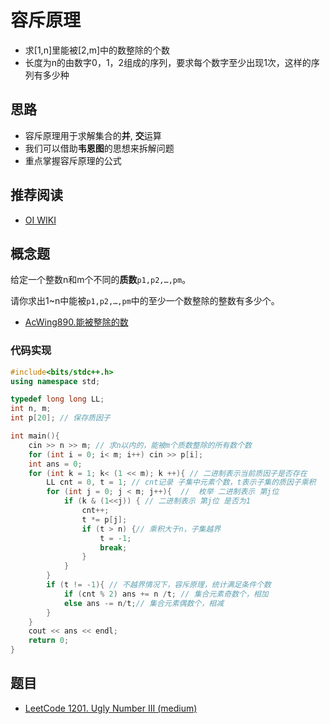 # 容斥原理

- 求[1,n]里能被[2,m]中的数整除的个数
- 长度为n的由数字0，1，2组成的序列，要求每个数字至少出现1次，这样的序列有多少种

## 思路

- 容斥原理用于求解集合的**并**, **交**运算
- 我们可以借助**韦恩图**的思想来拆解问题
- 重点掌握容斥原理的公式

## 推荐阅读

- [OI WIKI](https://oi-wiki.org/math/inclusion-exclusion-principle/)

## 概念题

给定一个整数n和m个不同的**质数**`p1,p2,…,pm`。

请你求出1~n中能被`p1,p2,…,pm`中的至少一个数整除的整数有多少个。

- [AcWing890.能被整除的数](https://www.acwing.com/problem/content/892/)

### 代码实现

```cpp
#include<bits/stdc++.h>
using namespace std;

typedef long long LL;
int n, m;
int p[20]; // 保存质因子

int main(){
    cin >> n >> m; // 求n以内的，能被m个质数整除的所有数个数
    for (int i = 0; i< m; i++) cin >> p[i]; 
    int ans = 0;
    for (int k = 1; k< (1 << m); k ++){ // 二进制表示当前质因子是否存在
        LL cnt = 0, t = 1; // cnt记录 子集中元素个数，t表示子集的质因子乘积
        for (int j = 0; j < m; j++){  //  枚举 二进制表示 第j位
            if (k & (1<<j)) { // 二进制表示 第j位 是否为1
                cnt++;
                t *= p[j];
                if (t > n) {// 乘积大于n，子集越界
                    t = -1;
                    break;
                }
            }
        }
        if (t != -1){ // 不越界情况下，容斥原理，统计满足条件个数 
            if (cnt % 2) ans += n /t; // 集合元素奇数个，相加
            else ans -= n/t;// 集合元素偶数个，相减
        }
    }
    cout << ans << endl;
    return 0;
}
```

## 题目

- [LeetCode 1201. Ugly Number III (medium)](./problems/1201-1300/1201.ugly-number-iii.md)
